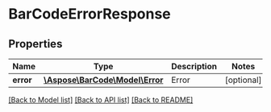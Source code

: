 # BarCodeErrorResponse

## Properties
Name | Type | Description | Notes
------------ | ------------- | ------------- | -------------
**error** | [**\Aspose\BarCode\Model\Error**](Error.md) | Error | [optional] 

[[Back to Model list]](../../README.md#documentation-for-models) [[Back to API list]](../../README.md#documentation-for-api-endpoints) [[Back to README]](../../README.md)


